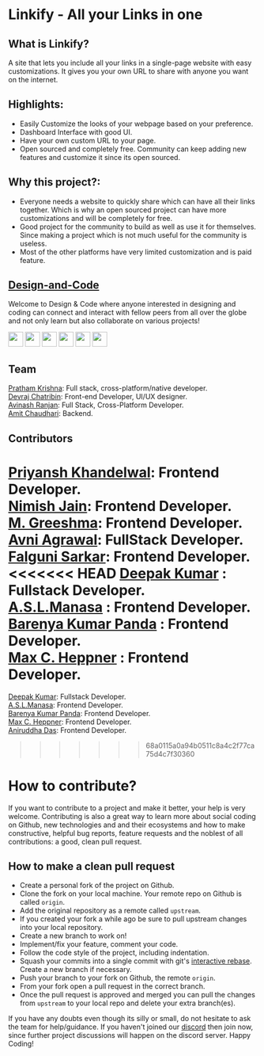 # Linkify - All your Links in one

## What is Linkify?

A site that lets you include all your links in a single-page website with easy customizations. It gives you your own URL to share with anyone you want on the internet.

## Highlights:

-   Easily Customize the looks of your webpage based on your preference.
-   Dashboard Interface with good UI.
-   Have your own custom URL to your page.
-   Open sourced and completely free. Community can keep adding new features and customize it since its open sourced.

## Why this project?:

-   Everyone needs a website to quickly share which can have all their links together. Which is why an open sourced project can have more customizations and will be completely for free.
-   Good project for the community to build as well as use it for themselves. Since making a project which is not much useful for the community is useless.
-   Most of the other platforms have very limited customization and is paid feature.

## [Design-and-Code](https://discord.gg/druweDMn3s)

Welcome to Design & Code where anyone interested in designing and coding can connect and interact with fellow peers from all over the globe and not only learn but also collaborate on various projects!

<p align="left">
<a href="mailto:designandcode.community@gmail.com" style="text-decoration:none">
  <img height="30" src = "https://img.shields.io/badge/gmail-c14438?&style=for-the-badge&logo=gmail&logoColor=white">
</a>
  <a href="https://discord.gg/druweDMn3s" style="text-decoration:none">
  <img height="30" src="https://img.shields.io/badge/discord-darkblue.svg?&style=for-the-badge&logo=discord&logoColor=white" />
</a>
<a href="http://designandcode.us/" style="text-decoration:none">
  <img height="30" src = "https://img.shields.io/badge/website-c14438?&style=for-the-badge&logo=internet&logoColor=white">
</a>
<a href="https://www.linkedin.com/company/designandcode" style="text-decoration:none">
  <img height="30" src="https://img.shields.io/badge/linkedin-blue.svg?&style=for-the-badge&logo=linkedin&logoColor=white" />
</a>
<a href="https://github.com/Design-and-Code" style="text-decoration:none">
  <img height="30" src="https://img.shields.io/badge/Github-grey.svg?&style=for-the-badge&logo=Github&logoColor=white" />
</a>
<a href="https://www.instagram.com/designandcode.community" style="text-decoration:none">
  <img height="30" src = "https://img.shields.io/badge/Instagram-%23E4405F.svg?&style=for-the-badge&logo=Instagram&logoColor=white">
</a>
<br />
  
## Team
<a href="https://github.com/Prathamkrishna">Pratham Krishna</a>: Full stack, cross-platform/native developer. </br>
<a href="https://github.com/DevrajDC">Devraj Chatribin</a>: Front-end Developer, UI/UX designer. </br>
<a href="https://github.com/avinashkranjan">Avinash Ranjan</a>: Full Stack, Cross-Platform Developer. </br>
<a href="https://github.com/amitchaudhari9121">Amit Chaudhari</a>: Backend. </br>

## Contributors

<a href="https://github.com/priyanshk20">Priyansh Khandelwal</a>: Frontend Developer. </br>
<a href="https://github.com/nimishjn">Nimish Jain</a>: Frontend Developer. </br>
<a href="https://github.com/Greeshma2903">M. Greeshma</a>: Frontend Developer. </br>
<a href="https://github.com/Avni1802">Avni Agrawal</a>: FullStack Developer. </br>
<a href="https://github.com/lostgirljourney">Falguni Sarkar</a>: Frontend Developer. </br>
<<<<<<< HEAD
<a href="https://github.com/itsdeekay">Deepak Kumar</a> : Fullstack Developer.</br>
<a href="https://github.com/ASLManasa">A.S.L.Manasa</a> : Frontend Developer.</br>
<a href="https://github.com/Barenyakumar">Barenya Kumar Panda</a> : Frontend Developer.</br>
<a href="https://github.com/KaiserLudwigIV">Max C. Heppner</a> : Frontend Developer.</br>
=======
<a href="https://github.com/itsdeekay">Deepak Kumar</a>: Fullstack Developer.</br>
<a href="https://github.com/ASLManasa">A.S.L.Manasa</a>: Frontend Developer.</br>
<a href="https://github.com/Barenyakumar">Barenya Kumar Panda</a>: Frontend Developer.</br>
<a href="https://github.com/KaiserLudwigIV">Max C. Heppner</a>: Frontend Developer.</br>
<a href="https://github.com/OctoplusNinja">Aniruddha Das</a>: Frontend Developer.</br>
>>>>>>> 68a0115a0a94b0511c8a4c2f77ca75d4c7f30360

# How to contribute?

If you want to contribute to a project and make it better, your help is very welcome. Contributing is also a great way to learn more about social coding on Github, new technologies and and their ecosystems and how to make constructive, helpful bug reports, feature requests and the noblest of all contributions: a good, clean pull request.

## How to make a clean pull request

-   Create a personal fork of the project on Github.
-   Clone the fork on your local machine. Your remote repo on Github is called `origin`.
-   Add the original repository as a remote called `upstream`.
-   If you created your fork a while ago be sure to pull upstream changes into your local repository.
-   Create a new branch to work on!
-   Implement/fix your feature, comment your code.
-   Follow the code style of the project, including indentation.
-   Squash your commits into a single commit with git's [interactive rebase](https://help.github.com/articles/interactive-rebase). Create a new branch if necessary.
-   Push your branch to your fork on Github, the remote `origin`.
-   From your fork open a pull request in the correct branch.
-   Once the pull request is approved and merged you can pull the changes from `upstream` to your local repo and delete
    your extra branch(es).

If you have any doubts even though its silly or small, do not hesitate to ask the team for help/guidance. If you haven't joined our [discord](https://discord.gg/druweDMn3s) then join now, since further project discussions will happen on the discord server. Happy Coding!

